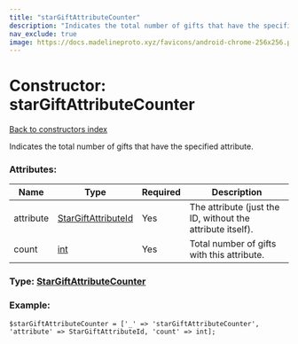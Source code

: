 ```yaml
---
title: "starGiftAttributeCounter"
description: "Indicates the total number of gifts that have the specified attribute."
nav_exclude: true
image: https://docs.madelineproto.xyz/favicons/android-chrome-256x256.png
---
```

# Constructor: starGiftAttributeCounter  
[Back to constructors index](/API_docs/constructors/index.html)



Indicates the total number of gifts that have the specified attribute.

### Attributes:

| Name     |    Type       | Required | Description |
|----------|---------------|----------|-------------|
|attribute|[StarGiftAttributeId](/API_docs/types/StarGiftAttributeId.html) | Yes|The attribute (just the ID, without the attribute itself).|
|count|[int](/API_docs/types/int.html) | Yes|Total number of gifts with this attribute.|



### Type: [StarGiftAttributeCounter](/API_docs/types/StarGiftAttributeCounter.html)


### Example:

```
$starGiftAttributeCounter = ['_' => 'starGiftAttributeCounter', 'attribute' => StarGiftAttributeId, 'count' => int];
```  
